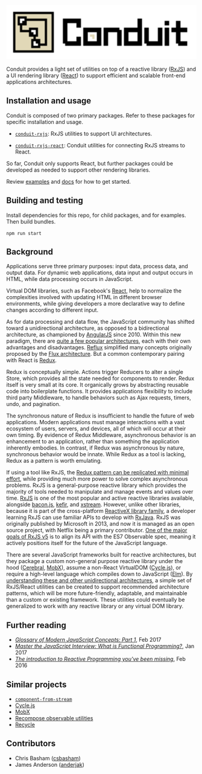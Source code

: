 <img width="840" src="https://raw.githubusercontent.com/basham/conduit-media/master/logo/conduit-logo.svg?sanitize=true" alt="Conduit">

Conduit provides a light set of utilities on top of a reactive library ([RxJS](http://reactivex.io/rxjs/)) and a UI rendering library ([React](https://reactjs.org/)) to support efficient and scalable front-end applications architectures.

## Installation and usage

Conduit is composed of two primary packages. Refer to these packages for specific installation and usage.

- [`conduit-rxjs`](packages/conduit-rxjs): RxJS utilities to support UI architectures.

- [`conduit-rxjs-react`](packages/conduit-rxjs-react): Conduit utilities for connecting RxJS streams to React.

So far, Conduit only supports React, but further packages could be developed as needed to support other rendering libraries.

Review [examples](examples) and [docs](docs) for how to get started.

## Building and testing

Install dependencies for this repo, for child packages, and for examples. Then build bundles.

```
npm run start
```

## Background

Applications serve three primary purposes: input data, process data, and output data. For dynamic web applications, data input and output occurs in HTML, while data processing occurs in JavaScript.

Virtual DOM libraries, such as Facebook's [React](https://facebook.github.io/react/), help to normalize the complexities involved with updating HTML in different browser environments, while giving developers a more declarative way to define changes according to different input.

As for data processing and data flow, the JavaScript community has shifted toward a unidirectional architecture, as opposed to a bidirectional architecture, as championed by [AngularJS](https://angularjs.org/) since 2010. Within this new paradigm, there are [quite a few popular architectures](http://staltz.com/unidirectional-user-interface-architectures.html), each with their own advantages and disadvantages. [Reflux](https://github.com/reflux/refluxjs) simplified many concepts originally proposed by the [Flux architecture](https://github.com/facebook/flux/). But a common contemporary pairing with React is [Redux](http://redux.js.org/).

Redux is conceptually simple. Actions trigger Reducers to alter a single Store, which provides all the state needed for components to render. Redux itself is very small at its core. It organically grows by abstracting reusable code into boilerplate functions. It provides applications flexibility to include third party Middleware, to handle behaviors such as Ajax requests, timers, undo, and pagination.

The synchronous nature of Redux is insufficient to handle the future of web applications. Modern applications must manage interactions with a vast ecosystem of users, servers, and devices, all of which will occur at their own timing. By evidence of Redux Middleware, asynchronous behavior is an enhancement to an application, rather than something the application inherently embodies. In contrast, if Redux was asynchronous by nature, synchronous behavior would be innate. While Redux as a tool is lacking, Redux as a pattern is worth emulating.

If using a tool like RxJS, the [Redux pattern can be replicated with minimal effort](http://redux.js.org/docs/introduction/PriorArt.html#rx), while providing much more power to solve complex asynchronous problems. RxJS is a general-purpose reactive library which provides the majority of tools needed to manipulate and manage events and values over time. [RxJS](http://reactivex.io/rxjs/) is one of the most popular and active reactive libraries available, alongside [bacon.js](https://github.com/baconjs/bacon.js), [kefir](https://github.com/rpominov/kefir), and [xstream](https://github.com/staltz/xstream). However, unlike other libraries, because it is part of the cross-platform [ReactiveX library family](http://reactivex.io/), a developer learning RxJS can use familiar APIs to develop with [RxJava](https://github.com/ReactiveX/RxJava). RxJS was originally published by Microsoft in 2013, and now it is managed as an open source project, with Netflix being a primary contributor. [One of the major goals of RxJS v5](https://github.com/ReactiveX/rxjs/blob/master/MIGRATION.md) is to align its API with the ES7 Observable spec, meaning it actively positions itself for the future of the JavaScript language.

There are several JavaScript frameworks built for reactive architectures, but they package a custom non-general purpose reactive library under the hood ([Cerebral](http://www.cerebraljs.com/), [MobX](https://github.com/mobxjs/mobx)), assume a non-React VirtualDOM ([Cycle.js](https://cycle.js.org/)), or require a high-level language which compiles down to JavaScript ([Elm](http://elm-lang.org/)). By [understanding these and other unidirectional architectures](http://staltz.com/unidirectional-user-interface-architectures.html), a simple set of RxJS/React utilities can be created to support recommended architecture patterns, which will be more future-friendly, adaptable, and maintainable than a custom or existing framework. These utilities could eventually be generalized to work with any reactive library or any virtual DOM library.

## Further reading

- [*Glossary of Modern JavaScript Concepts: Part 1*](https://dzone.com/articles/glossary-of-modern-javascript-concepts-part-1), Feb 2017
- [*Master the JavaScript Interview: What is Functional Programming?*](https://medium.com/javascript-scene/master-the-javascript-interview-what-is-functional-programming-7f218c68b3a0#.5urj6rvuw), Jan 2017
- [*The introduction to Reactive Programming you've been missing*](https://gist.github.com/staltz/868e7e9bc2a7b8c1f754), Feb 2016

## Similar projects

- [`component-from-stream`](https://github.com/zenyway/component-from-stream)
- [Cycle.js](https://cycle.js.org/)
- [MobX](https://github.com/mobxjs/mobx)
- [Recompose observable utilities](https://github.com/acdlite/recompose/blob/master/docs/API.md#observable-utilities)
- [Recycle](https://recycle.js.org/)

## Contributors

- Chris Basham ([csbasham](https://github.iu.edu/csbasham))
- James Anderson ([anderjak](https://github.iu.edu/anderjak))
